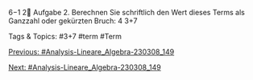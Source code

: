 6−1
2
Aufgabe 2. Berechnen Sie schriftlich den Wert dieses Terms als Ganzzahl oder gekürzten Bruch:
4
3+7

   Tags & Topics:
   #3+7
   #term
   #Term

[Previous: #Analysis-Lineare_Algebra-230308_149](Analysis-Lineare_Algebra-230308_149.md)

[Next: #Analysis-Lineare_Algebra-230308_149](Analysis-Lineare_Algebra-230308_149.md)